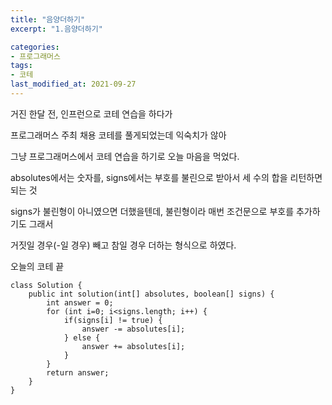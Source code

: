 ```yaml
---
title: "음양더하기"
excerpt: "1.음양더하기"

categories:
- 프로그래머스
tags:
- 코테
last_modified_at: 2021-09-27
---
```


거진 한달 전, 인프런으로 코테 연습을 하다가 

프로그래머스 주최 채용 코테를 풀게되었는데 익숙치가 않아 

그냥 프로그래머스에서 코테 연습을 하기로 오늘 마음을 먹었다.
 


absolutes에서는 숫자를, signs에서는 부호를 불린으로 받아서 세 수의 합을 리턴하면 되는 것

signs가 불린형이 아니였으면 더했을텐데, 불린형이라 매번 조건문으로 부호를 추가하기도 그래서 

거짓일 경우(-일 경우) 빼고 참일 경우 더하는 형식으로 하였다.

오늘의 코테 끝


```
class Solution {
    public int solution(int[] absolutes, boolean[] signs) {
        int answer = 0;
        for (int i=0; i<signs.length; i++) {
            if(signs[i] != true) {
                answer -= absolutes[i];
            } else {
                answer += absolutes[i];
            }
        }
        return answer;        
    }
}
```




